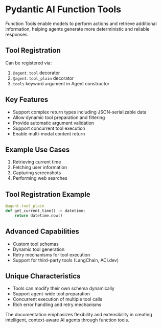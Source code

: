 # Pydantic AI Function Tools

Function Tools enable models to perform actions and retrieve additional information, helping agents generate more deterministic and reliable responses.

## Tool Registration

Can be registered via:
1. `@agent.tool` decorator
2. `@agent.tool_plain` decorator
3. `tools` keyword argument in Agent constructor

## Key Features

- Support complex return types including JSON-serializable data
- Allow dynamic tool preparation and filtering
- Provide automatic argument validation
- Support concurrent tool execution
- Enable multi-modal content return

## Example Use Cases

1. Retrieving current time
2. Fetching user information
3. Capturing screenshots
4. Performing web searches

## Tool Registration Example

```python
@agent.tool_plain
def get_current_time() -> datetime:
    return datetime.now()
```

## Advanced Capabilities

- Custom tool schemas
- Dynamic tool generation
- Retry mechanisms for tool execution
- Support for third-party tools (LangChain, ACI.dev)

## Unique Characteristics

- Tools can modify their own schema dynamically
- Support agent-wide tool preparation
- Concurrent execution of multiple tool calls
- Rich error handling and retry mechanisms

The documentation emphasizes flexibility and extensibility in creating intelligent, context-aware AI agents through function tools.